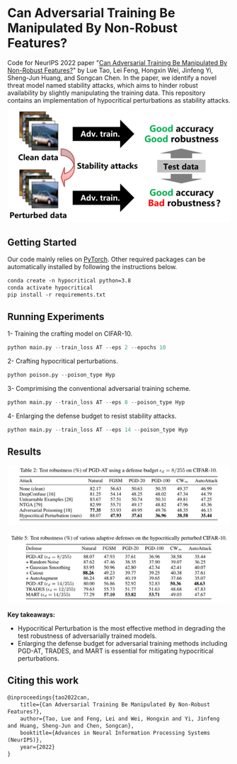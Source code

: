 # Can Adversarial Training Be Manipulated By Non-Robust Features?

Code for NeurIPS 2022 paper "[Can Adversarial Training Be Manipulated By Non-Robust Features?](https://arxiv.org/abs/2201.13329)" by Lue Tao, Lei Feng, Hongxin Wei, Jinfeng Yi, Sheng-Jun Huang, and Songcan Chen. 
In the paper, we identify a novel threat model named stability attacks, which aims to hinder robust availability by slightly manipulating the training data.
This repository contains an implementation of hypocritical perturbations as stability attacks.

<p align="center"><img src='fig/stability-attacks.png' width=520></p>

## Getting Started

Our code mainly relies on [PyTorch](https://pytorch.org/). Other required packages can be automatically installed by following the instructions below.
```
conda create -n hypocritical python=3.8
conda activate hypocritical
pip install -r requirements.txt
```

## Running Experiments

1- Training the crafting model on CIFAR-10.
```python
python main.py --train_loss AT --eps 2 --epochs 10
```

2- Crafting hypocritical perturbations.
```python
python poison.py --poison_type Hyp
```

3- Comprimising the conventional adversarial training scheme.
```python
python main.py --train_loss AT --eps 8 --poison_type Hyp
```

4- Enlarging the defense budget to resist stability attacks.
```python
python main.py --train_loss AT --eps 14 --poison_type Hyp
```

## Results

<p align="center"><img src='fig/attack-results.png' width=888></p>

<p align="center"><img src='fig/defense-results.png' width=888></p>

**Key takeaways:** 

- Hypocritical Perturbation is the most effective method in degrading the test robustness of adversarially trained models.
- Enlarging the defense budget for adversarial training methods including PGD-AT, TRADES, and MART is essential for mitigating hypocritical perturbations.

## Citing this work

```
@inproceedings{tao2022can,
    title={Can Adversarial Training Be Manipulated By Non-Robust Features?},
    author={Tao, Lue and Feng, Lei and Wei, Hongxin and Yi, Jinfeng and Huang, Sheng-Jun and Chen, Songcan},
    booktitle={Advances in Neural Information Processing Systems (NeurIPS)},
    year={2022}
}
```

